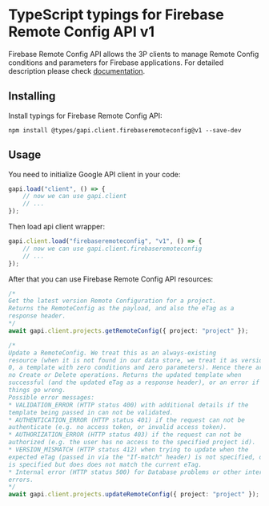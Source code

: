 # TypeScript typings for Firebase Remote Config API v1

Firebase Remote Config API allows the 3P clients to manage Remote Config
conditions and parameters for Firebase applications. For detailed description
please check [documentation](https://firebase.google.com/docs/remote-config/).

## Installing

Install typings for Firebase Remote Config API:

```
npm install @types/gapi.client.firebaseremoteconfig@v1 --save-dev
```

## Usage

You need to initialize Google API client in your code:

```typescript
gapi.load("client", () => {
    // now we can use gapi.client
    // ...
});
```

Then load api client wrapper:

```typescript
gapi.client.load("firebaseremoteconfig", "v1", () => {
    // now we can use gapi.client.firebaseremoteconfig
    // ...
});
```

After that you can use Firebase Remote Config API resources:

```typescript
/* 
Get the latest version Remote Configuration for a project.
Returns the RemoteConfig as the payload, and also the eTag as a
response header.  
*/
await gapi.client.projects.getRemoteConfig({ project: "project" });

/* 
Update a RemoteConfig. We treat this as an always-existing
resource (when it is not found in our data store, we treat it as version
0, a template with zero conditions and zero parameters). Hence there are
no Create or Delete operations. Returns the updated template when
successful (and the updated eTag as a response header), or an error if
things go wrong.
Possible error messages:
* VALIDATION_ERROR (HTTP status 400) with additional details if the
template being passed in can not be validated.
* AUTHENTICATION_ERROR (HTTP status 401) if the request can not be
authenticate (e.g. no access token, or invalid access token).
* AUTHORIZATION_ERROR (HTTP status 403) if the request can not be
authorized (e.g. the user has no access to the specified project id).
* VERSION_MISMATCH (HTTP status 412) when trying to update when the
expected eTag (passed in via the "If-match" header) is not specified, or
is specified but does does not match the current eTag.
* Internal error (HTTP status 500) for Database problems or other internal
errors.  
*/
await gapi.client.projects.updateRemoteConfig({ project: "project" });
```
